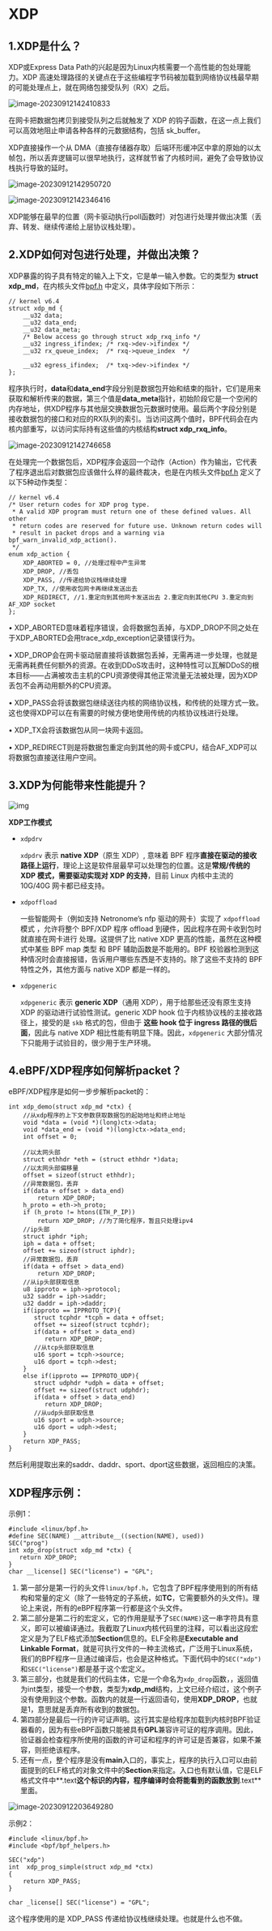 # XDP

## 1.XDP是什么？

XDP或Express Data Path的兴起是因为Linux内核需要一个高性能的包处理能力。XDP 高速处理路径的关键点在于这些编程字节码被加载到网络协议栈最早期的可能处理点上，就在网络包接受队列（RX）之后。

![image-20230912142410833](XDP学习.assets/image-20230912142410833.png)

在网卡把数据包拷贝到接受队列之后就触发了 XDP 的钩子函数，在这一点上我们可以高效地阻止申请各种各样的元数据结构，包括 sk_buffer。

XDP直接操作一个从 DMA（直接存储器存取）后端环形缓冲区中拿的原始的以太帧包，所以丢弃逻辑可以很早地执行，这样就节省了内核时间，避免了会导致协议栈执行导致的延时。

![image-20230912142950720](XDP学习.assets/image-20230912142950720.png)

![image-20230912142346416](XDP学习.assets/image-20230912142346416.png)

XDP能够在最早的位置（网卡驱动执行poll函数时）对包进行处理并做出决策（丢弃、转发、继续传递给上层协议栈处理）。

## 2.XDP如何对包进行处理，并做出决策？

XDP暴露的钩子具有特定的输入上下文，它是单一输入参数。它的类型为 **struct xdp_md**，在内核头文件[bpf.h](https://cloud.tencent.com/developer/tools/blog-entry?target=https%3A%2F%2Felixir.bootlin.com%2Flinux%2Flatest%2Fsource%2Finclude%2Fuapi%2Flinux%2Fbpf.h%23L3309) 中定义，具体字段如下所示：

```
// kernel v6.4
struct xdp_md {
	__u32 data;
	__u32 data_end;
	__u32 data_meta;
	/* Below access go through struct xdp_rxq_info */
	__u32 ingress_ifindex; /* rxq->dev->ifindex */
	__u32 rx_queue_index;  /* rxq->queue_index  */

	__u32 egress_ifindex;  /* txq->dev->ifindex */
};
```

程序执行时，**data**和**data_end**字段分别是数据包开始和结束的指针，它们是用来获取和解析传来的数据，第三个值是**data_meta**指针，初始阶段它是一个空闲的内存地址，供XDP程序与其他层交换数据包元数据时使用。最后两个字段分别是接收数据包的接口和对应的RX队列的索引。当访问这两个值时，BPF代码会在内核内部重写，以访问实际持有这些值的内核结构**struct xdp_rxq_info**。

![image-20230912142746658](XDP学习.assets/image-20230912142746658.png)

在处理完一个数据包后，XDP程序会返回一个动作（Action）作为输出，它代表了程序退出后对数据包应该做什么样的最终裁决，也是在内核头文件[bpf.h](https://cloud.tencent.com/developer/tools/blog-entry?target=https%3A%2F%2Felixir.bootlin.com%2Flinux%2Flatest%2Fsource%2Finclude%2Fuapi%2Flinux%2Fbpf.h%23L3298) 定义了以下5种动作类型：

```
// kernel v6.4
/* User return codes for XDP prog type.
 * A valid XDP program must return one of these defined values. All other
 * return codes are reserved for future use. Unknown return codes will
 * result in packet drops and a warning via bpf_warn_invalid_xdp_action().
 */
enum xdp_action {
	XDP_ABORTED = 0, //处理过程中产生异常
	XDP_DROP, //丢包
	XDP_PASS, //传递给协议栈继续处理
	XDP_TX, //使用收包网卡再继续发送出去
	XDP_REDIRECT, //1.重定向到其他网卡发送出去 2.重定向到其他CPU 3.重定向到AF_XDP socket
};
```

• XDP_ABORTED意味着程序错误，会将数据包丢掉，与XDP_DROP不同之处在于XDP_ABORTED会用trace_xdp_exception记录错误行为。

• XDP_DROP会在网卡驱动层直接将该数据包丢掉，无需再进一步处理，也就是无需再耗费任何额外的资源。在收到DDoS攻击时，这种特性可以瓦解DDoS的根本目标——占满被攻击主机的CPU资源使得其他正常流量无法被处理，因为XDP丢包不会再动用额外的CPU资源。

• XDP_PASS会将该数据包继续送往内核的网络协议栈，和传统的处理方式一致。这也使得XDP可以在有需要的时候方便地使用传统的内核协议栈进行处理。

• XDP_TX会将该数据包从同一块网卡返回。

• XDP_REDIRECT则是将数据包重定向到其他的网卡或CPU，结合AF_XDP可以将数据包直接送往用户空间。

## 3.XDP为何能带来性能提升？

![img](XDP学习.assets/v2-d5f095341ea016ed36c498f839e0014d_r.jpg)

**XDP工作模式**

- `xdpdrv`

  `xdpdrv` 表示 **native XDP**（原生 XDP）, 意味着 BPF 程序**直接在驱动的接收路径上运行**，理论上这是软件层最早可以处理包的位置。这是**常规/传统的 XDP 模式，需要驱动实现对 XDP 的支持**，目前 Linux 内核中主流的 10G/40G 网卡都已经支持。

- `xdpoffload`

  一些智能网卡（例如支持 Netronome’s nfp 驱动的网卡）实现了 `xdpoffload` 模式 ，允许将整个 BPF/XDP 程序 offload 到硬件，因此程序在网卡收到包时就直接在网卡进行 处理。这提供了比 native XDP 更高的性能，虽然在这种模式中某些 BPF map 类型 和 BPF 辅助函数是不能用的。BPF 校验器检测到这种情况时会直接报错，告诉用户哪些东西是不支持的。除了这些不支持的 BPF 特性之外，其他方面与 native XDP 都是一样的。

- `xdpgeneric`

  `xdpgeneric` 表示 **generic XDP**（通用 XDP），用于给那些还没有原生支持 XDP 的驱动进行试验性测试。generic XDP hook 位于内核协议栈的主接收路径上，接受的是 `skb` 格式的包，但由于 **这些 hook 位于 ingress 路径的很后面**，因此与 native XDP 相比性能有明显下降。因此，`xdpgeneric` 大部分情况下只能用于试验目的，很少用于生产环境。

## 4.eBPF/XDP程序如何解析packet？

eBPF/XDP程序是如何一步步解析packet的：

```
int xdp_demo(struct xdp_md *ctx) {
	//从xdp程序的上下文参数获取数据包的起始地址和终止地址
	void *data = (void *)(long)ctx->data;
	void *data_end = (void *)(long)ctx->data_end;
	int offset = 0;
	
	//以太网头部
	struct ethhdr *eth = (struct ethhdr *)data;
	//以太网头部偏移量
	offset = sizeof(struct ethhdr);
	//异常数据包，丢弃
	if(data + offset > data_end)
		return XDP_DROP;
    h_proto = eth->h_proto;
	if (h_proto != htons(ETH_P_IP))
		return XDP_DROP; //为了简化程序，暂且只处理ipv4
    //ip头部
	struct iphdr *iph;
	iph = data + offset;
	offset += sizeof(struct iphdr);
	//异常数据包，丢弃
	if(data + offset > data_end)
		return XDP_DROP;
	//从ip头部获取信息
	u8 ipproto = iph->protocol;
	u32 saddr = iph->saddr;
	u32 daddr = iph->daddr;
	if(ipproto == IPPROTO_TCP){
	   struct tcphdr *tcph = data + offset;
	   offset += sizeof(struct tcphdr);
	   if(data + offset > data_end)
	      return XDP_DROP;
	   //从tcp头部获取信息
	   u16 sport = tcph->source;
	   u16 dport = tcph->dest;
	}
	else if(ipproto == IPPROTO_UDP){
	   struct udphdr *udph = data + offset;
	   offset += sizeof(struct udphdr);
	   if(data + offset > data_end)
	      return XDP_DROP;
	   //从udp头部获取信息
	   u16 sport = udph->source;
	   u16 dport = udph->dest;
	}
	return XDP_PASS;
}
```

然后利用提取出来的saddr、daddr、sport、dport这些数据，返回相应的决策。

## XDP程序示例：

示例1：

```
#include <linux/bpf.h>
#define SEC(NAME) __attribute__((section(NAME), used))
SEC("prog")
int xdp_drop(struct xdp_md *ctx) {
   return XDP_DROP;
}
char __license[] SEC("license") = "GPL";
```

1. 第一部分是第一行的头文件`linux/bpf.h`，它包含了BPF程序使用到的所有结构和常量的定义（除了一些特定的子系统，如**TC**，它需要额外的头文件)。理论上来说，所有的eBPF程序第一行都是这个头文件。
2. 第二部分是第二行的宏定义，它的作用是赋予了`SEC(NAME)`这一串字符具有意义，即可以被编译通过。我截取了Linux内核代码里的注释，可以看出这段宏定义是为了ELF格式添加**Section**信息的。ELF全称是**Executable and Linkable Format**，就是可执行文件的一种主流格式，广泛用于Linux系统，我们的BPF程序一旦通过编译后，也会是这种格式。下面代码中的`SEC("xdp")`和`SEC("license")`都是基于这个宏定义。
3. 第三部分，也就是我们的代码主体，它是一个命名为`xdp_drop`函数，，返回值为int类型，接受一个参数，类型为**xdp_md**结构，上文已经介绍过，这个例子没有使用到这个参数。函数内的就是一行返回语句，使用**XDP_DROP**，也就是1，意思就是丢弃所有收到的数据包。
4. 第四部分是最后一行的许可证声明。这行其实是给程序加载到内核时BPF验证器看的，因为有些eBPF函数只能被具有**GPL**兼容许可证的程序调用。因此，验证器会检查程序所使用的函数的许可证和程序的许可证是否兼容，如果不兼容，则拒绝该程序。
5. 还有一点，整个程序是没有**main**入口的，事实上，程序的执行入口可以由前面提到的ELF格式的对象文件中的**Section**来指定。入口也有默认值，它是ELF格式文件中**.text**这个标识的内容，程序编译时会将能看到的函数放到**.text**里面。

![image-20230912203649280](XDP学习.assets/image-20230912203649280.png)

示例2：

```
#include <linux/bpf.h>
#include <bpf/bpf_helpers.h>

SEC("xdp")
int  xdp_prog_simple(struct xdp_md *ctx)
{
	return XDP_PASS;
}

char _license[] SEC("license") = "GPL";

```

这个程序使用的是 XDP_PASS 传递给协议栈继续处理。也就是什么也不做。

